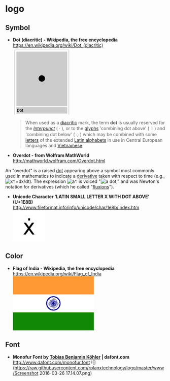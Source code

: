 # logo

## Symbol
- **Dot (diacritic) - Wikipedia, the free encyclopedia**  
  https://en.wikipedia.org/wiki/Dot_(diacritic)  
  ![](https://raw.githubusercontent.com/rplanxtechnology/logo/master/www/Screenshot%202016-03-30%2011.17.46.png)
  > <p>When used as a <a href="https://en.wikipedia.org/wiki/Diacritic" title="Diacritic">diacritic</a> mark, the term <b>dot</b> is usually reserved for the <i><a href="https://en.wikipedia.org/wiki/Interpunct" title="Interpunct">Interpunct</a></i> ( · ), or to the <a href="https://en.wikipedia.org/wiki/Glyph" title="Glyph">glyphs</a> 'combining dot above' (&nbsp;<span class="Unicode">◌̇</span>&nbsp;) and 'combining dot below' (&nbsp;<span class="Unicode">◌̣</span>&nbsp;) which may be combined with some <a href="https://en.wikipedia.org/wiki/Letter_(alphabet)" title="Letter (alphabet)">letters</a> of the extended <a href="https://en.wikipedia.org/wiki/Latin_alphabet" title="Latin alphabet">Latin alphabets</a> in use in Central European languages and <a href="https://en.wikipedia.org/wiki/Vietnamese_language" title="Vietnamese language">Vietnamese</a>.</p>
  
- **Overdot - from Wolfram MathWorld**  
  http://mathworld.wolfram.com/Overdot.html  
  > <p>
An "overdot" is a raised <a href="http://mathworld.wolfram.com/Dot.html">dot</a> appearing above a symbol most commonly used in mathematics to indicate a <a href="http://mathworld.wolfram.com/Derivative.html">derivative</a>
 taken with respect to time (e.g., <img src="http://mathworld.wolfram.com/images/equations/Overdot/Inline1.gif" class="inlineformula" width="61" height="14" border="0" alt="x^.=dx/dt">). The
 expression <img src="http://mathworld.wolfram.com/images/equations/Overdot/Inline2.gif" class="inlineformula" width="7" height="14" border="0" alt="a^."> is voiced "<img src="http://mathworld.wolfram.com/images/equations/Overdot/Inline3.gif" class="inlineformula" width="7" height="14" border="0" alt="a"> dot," and
 was Newton's notation for derivatives (which he called "<a href="http://mathworld.wolfram.com/Fluxion.html">fluxions</a>").
</p>

- **Unicode Character 'LATIN SMALL LETTER X WITH DOT ABOVE' (U+1E8B)**  
  http://www.fileformat.info/info/unicode/char/1e8b/index.htm  
  ![](https://raw.githubusercontent.com/rplanxtechnology/logo/master/www/latin_small_letter_x_with_dot_above.png)

## Color
- **Flag of India - Wikipedia, the free encyclopedia**  
  https://en.wikipedia.org/wiki/Flag_of_India  
  [![](https://raw.githubusercontent.com/rplanxtechnology/logo/master/www/255px-Flag_of_India.svg.png)](https://en.wikipedia.org/wiki/Flag_of_India#/media/File:Flag_of_India.svg)

## Font
- **Monofur Font by [Tobias Benjamin Köhler](http://www.dafont.com/tobias-benjamin-kohler.d365) | dafont.com**
  http://www.dafont.com/monofur.font
  ![](https://raw.githubusercontent.com/rplanxtechnology/logo/master/www/Screenshot 2016-03-26 17.14.07.png)
